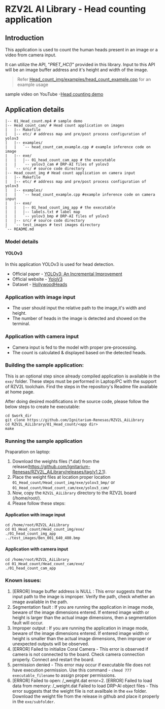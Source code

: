 # RZV2L AI Library - Head counting application

## Introduction

This application is used to count the human heads present in an image or a video from camera input.

It can utilize the API, "*PRET_HC()*" provided in this library. Input to this API will be an image buffer address and it's height and width of the image. 
> Refer [Head_count_img/examples/head_count_example.cpp](Head_count_img/examples/head_count_example.cpp) for an example usage

sample video on YouTube -[Head counting demo](https://youtu.be/YNcCCiSx9YM)

## Application details
```
|-- 01_Head_count.mp4 # sample demo
|-- Head_count_cam/ # Head count application on images
|   |-- Makefile
|   |-- etc/ # address map and pre/post process configuration of yolov3
|   |-- examples/
|   |   `-- head_count_cam_example.cpp # example inference code on image
|   |-- exe/
|   |   |-- 01_head_count_cam_app # the executable
|   |   `-- yolov3_cam # DRP-AI files of yolov3
|   `-- src/ # source code directory
|-- Head_count_img # Head count application on camera input
|   |-- Makefile
|   |-- etc/ # address map and pre/post process configuration of yolov3
|   |-- examples/
|   |   `-- head_count_example.cpp #example inference code on camera input
|   |-- exe/
|   |   |-- 01_head_count_img_app # the executable
|   |   |-- labels.txt # label map
|   |   `-- yolov3_bmp # DRP-AI files of yolov3
|   |-- src/ # source code directory
|   `-- test_images # test images directory
`-- README.md
```

### Model details

#### YOLOv3
In this application YOLOv3 is used for head detection.
- Official paper - [YOLOv3: An Incremental Improvement](https://arxiv.org/pdf/1804.02767.pdf)
- Official website - [YoloV3](https://pjreddie.com/darknet/yolo/)
- Dataset - [HollywoodHeads](https://www.di.ens.fr/willow/research/headdetection/)

### Application with image input
- The user should input the relative path to the image,it's width and height.
- The number of heads in the image is detected and showed on the terminal.

### Application with camera input
- Camera input is fed to the model with proper pre-processing.
- The count is calculated & displayed based on the detected heads.

### Building the sample application:

This is an optional step since already compiled application is available in the `exe/` folder.
These steps must be performed in Laptop/PC with the support of RZV2L toolchain. Find the steps in the repository's Readme file available at home page.

After doing desired modifications in the source code, please follow the below steps to create he executable: 

```
cd $work_dir
git clone https://github.com/Ignitarium-Renesas/RZV2L_AiLibrary 
cd RZV2L_AiLibrary/01_Head_count/<app dir>
make
```

### Running the sample application
Praparation on laptop:
1. Download the weights files (*.dat) from the release(https://github.com/Ignitarium-Renesas/RZV2L_AiLibrary/releases/tag/v1.2.1).
2. Place the weight files at location proper location `01_Head_count/Head_count_img/exe/yolov3_bmp/` or `01_Head_count/Head_count_cam/exe/yolov3_cam/`
3. Now, copy the `RZV2L_AiLibrary` directory to the RZV2L board (/home/root/).
4. Please follow these steps:

#### Application with image input
```
cd /home/root/RZV2L_AiLibrary 
cd 01_Head_count/Head_count_img/exe/
./01_head_count_img_app
../test_images/Ben_001_640_480.bmp
```

#### Application with camera input
```
cd /home/root/RZV2L_AiLibrary 
cd 01_Head_count/Head_count_cam/exe/
./01_head_count_cam_app
```
### Known issues:
1. [ERROR] Image buffer address is NULL : This error suggests that the input path to the image is improper. Verify the path, check whether an image available in the path.
2. Segmentation fault : If you are running the application in image mode, beware of the image dimensions entered. If entered image width or height is larger than the actual image dimensions, then a segmentation fault will occur.
3. Improper output : If you are running the application in image mode, beware of the image dimensions entered. If entered image width or height is smaller than the actual image dimensions, then improper or unexpected outputs will be observed.
4. [ERROR] Failed to initialize Coral Camera - This error is observed if camera is not connected to the board. Check camera connection properly. Connect and restart the board.
5. permission denied - This error may occur if executable file does not have execution permission. Use this command - `chmod 777 executable_filename` to assign proper permissions.
6. [ERROR] Failed to open: <prefix>/<prefix>_weight.dat error=2. [ERROR] Failed to load data from memory: <prefix>/<prefix>_weight.dat Failed to load DRP-AI object files - This error suggests that the weight file is not availbale in the `exe` folder. Download the weight file from the release in github and place it properly in the `exe/subfolder`.
